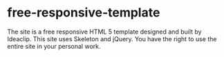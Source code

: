 free-responsive-template
========================

The site is a free responsive HTML 5 template designed and built by Ideaclip.
This site uses Skeleton and jQuery. You have the right to use the entire site in your personal work.
